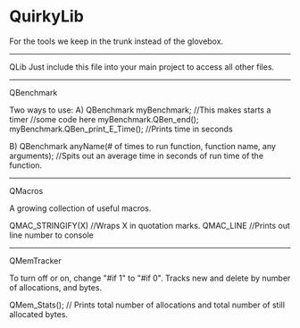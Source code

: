# QuirkyLib
For the tools we keep in the trunk instead of the glovebox.

------------------
QLib
Just include this file into your main project to access all other files. 

------------------
QBenchmark

Two ways to use: 
  A) QBenchmark myBenchmark; //This makes starts a timer
     //some code here
     myBenchmark.QBen_end();
     myBenchmark.QBen_print_E_Time(); //Prints time in seconds
  
  B) QBenchmark anyName(# of times to run function, function name, any arguments); //Spits out an average time in seconds of run time of the function. 

------------------
QMacros

A growing collection of useful macros. 

QMAC_STRINGIFY(X) //Wraps X in quotation marks. 
QMAC_LINE //Prints out line number to console 

------------------
QMemTracker

To turn off or on, change "#if 1" to "#if 0". Tracks new and delete by number of allocations, and bytes.

QMem_Stats(); // Prints total number of allocations and total number of still allocated bytes. 


